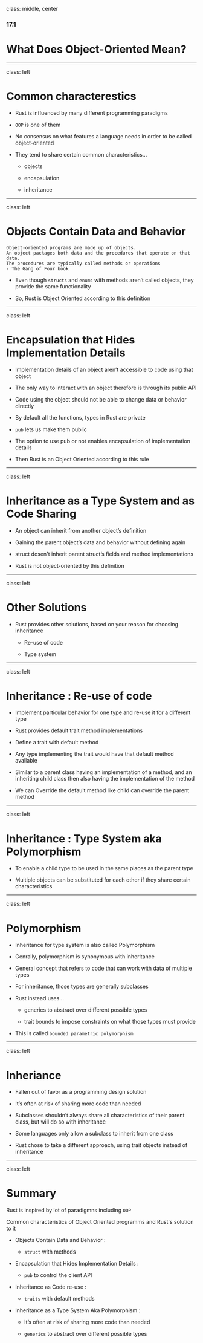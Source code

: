 class: middle, center

### 17.1

# What Does Object-Oriented Mean?

---

class: left

# Common characterestics

* Rust is influenced by many different programming paradigms 

* `OOP` is one of them

* No consensus on what features a language needs in order to be called 
  object-oriented

* They tend to share certain common characteristics...

  * objects
  
  * encapsulation

  * inheritance

---

class: left

# Objects Contain Data and Behavior

```text
Object-oriented programs are made up of objects. 
An object packages both data and the procedures that operate on that data.
The procedures are typically called methods or operations 
- The Gang of Four book
```

* Even though `structs` and `enums` with methods aren’t called objects, they 
  provide the same functionality

* So, Rust is Object Oriented according to this definition

---

class: left

# Encapsulation that Hides Implementation Details

* Implementation details of an object aren’t accessible to code using that object

* The only way to interact with an object therefore is through its public API

* Code using the object should not be able to change data or behavior directly

* By default all the functions, types in Rust are private

* `pub` lets us make them public 

* The option to use pub or not enables encapsulation of implementation details

* Then Rust is an Object Oriented according to this rule

---

class: left

# Inheritance as a Type System and as Code Sharing

* An object can inherit from another object’s definition

* Gaining the parent object’s data and behavior without defining again

* struct dosen't inherit parent struct’s fields and method implementations

* Rust is not object-oriented by this definition


---

class: left

# Other Solutions

* Rust provides other solutions, based on your reason for choosing inheritance

  * Re-use of code 

  * Type system

---

class: left

# Inheritance : Re-use of code

* Implement particular behavior for one type and re-use it for a different type

* Rust provides default trait method implementations

* Define a trait with default method 

* Any type implementing the trait would have that default method available 

* Similar to a parent class having an implementation of a method, and an 
  inheriting child class then also having the implementation of the method

* We can Override the default method like child can override the parent method

---

class: left

# Inheritance : Type System aka Polymorphism

* To enable a child type to be used in the same places as the parent type

* Multiple objects can be substituted for each other if they share certain 
  characteristics

---

class: left

# Polymorphism

* Inheritance for type system is also called Polymorphism

* Genrally, polymorphism is synonymous with inheritance

* General concept that refers to code that can work with data of multiple types

* For inheritance, those types are generally subclasses

* Rust instead uses...

  * generics to abstract over different possible types

  * trait bounds to impose constraints on what those types must provide
  
* This is called `bounded parametric polymorphism`

---

class: left

# Inheriance 

* Fallen out of favor as a programming design solution

* It’s often at risk of sharing more code than needed

* Subclasses shouldn’t always share all characteristics of their parent class, 
  but will do so with inheritance

* Some languages only allow a subclass to inherit from one class

* Rust chose to take a different approach, using trait objects instead of 
  inheritance

---

class: left

# Summary

Rust is inspired by lot of paradigmns including `OOP`

Common characteristics of Object Oriented programms and Rust's solution to it

* Objects Contain Data and Behavior : 

  * `struct` with methods

* Encapsulation that Hides Implementation Details : 
  
  * `pub` to control the client API

* Inheritance as Code re-use : 

  * `traits` with default methods

* Inheritance as a Type System Aka Polymorphism : 

  * It’s often at risk of sharing more code than needed

  * `generics` to abstract over different possible types
